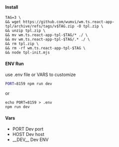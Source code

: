 #### Install
```
TAG=3 \
&& wget https://github.com/wumvi/wm.ts.react-app-tpl/archive/refs/tags/v$TAG.zip -O tpl.zip \
&& unzip tpl.zip \
&& mv wm.ts.react-app-tpl-$TAG/* ./ \
&& mv wm.ts.react-app-tpl-$TAG/.* ./ \
&& rm tpl.zip \
&& rm -rf wm.ts.react-app-tpl-$TAG \
&& node tpl-init.mjs
```

#### ENV Run
use .env file or VARS to customize 
```bash
PORT=8159 npm run dev
```
or
```
echo PORT=8159 > .env
npm run dev
```

#### Vars
- PORT Dev port
- HOST Dev host
- \_\_DEV\_\_ Dev ENV